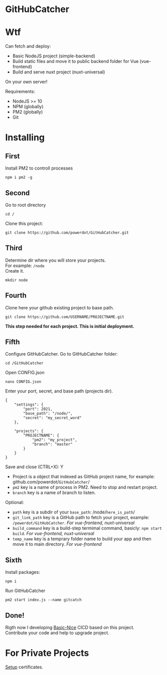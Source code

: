 # GitHubCatcher

# Wtf

Can fetch and deploy:
- Basic NodeJS project (simple-backend)
- Build static files and move it to public backend folder for Vue (vue-frontend)
- Build and serve nuxt project (nuxt-universal)

On your own server!

Requirements:
- NodeJS >= 10
- NPM (globally)
- PM2 (globally)
- Git

# Installing

## First
Install PM2 to controll processes
```
npm i pm2 -g
```

## Second
Go to root directory
```
cd /
```
Clone this project:
```
git clone https://github.com/powerdot/GitHubCatcher.git
```

## Third
Determine dir where you will store your projects.  
For example: `/node`  
Create it.
```
mkdir node
```

## Fourth
Clone here your github existing project to base path.  
```
git clone https://github.com/USERNAME/PROJECTNAME.git
```
**This step needed for each project. This is initial deployment.**

## Fifth
Configure GitHubCatcher.
Go to GitHubCatcher folder:
```
cd /GitHubCatcher
```
Open CONFIG.json
```
nano CONFIG.json
```
Enter your port, secret, and base path (projects dir).
```
{
    "settings": {
        "port": 2021,
        "base_path": "/node/",
        "secret": "my_secret_word"
    },

    "projects": {
        "PROJECTNAME": {
            "pm2": "my_project",
            "branch": "master"
        }
    }
}
```
Save and close (CTRL+X): Y

- Project is a object that indexed as GitHub project name, for example: github.com/powerdot/`GitHubCatcher`/
- `pm2` key is a name of process in PM2. Need to stop and restart project.
- `branch` key is a name of branch to listen.  
  
Optional:
- `path` key is a subdir of your `base_path`: /node/`here_is_path`/
- `git_link_path` key is a GitHub path to fetch your project, example: `/powerdot/GitHubCatcher`. *For vue-frontend, nuxt-universal*
- `build_command` key is a build-step termimal command, basicly: `npm start build`. *For vue-frontend, nuxt-universal*
- `temp_name` key is a temprary folder name to build your app and then move it to main directory. *For vue-frontend*

## Sixth
Install packages:
```
npm i
```
Run GitHubCatcher
```
pm2 start index.js --name gitcatch
```

## Done!

Rigth now I developing [Basic-Nice](https://github.com/powerdot/Basic-Nice-CICD) CICD based on this project.  
Contribute your code and help to upgrade project.

# For Private Projects

[Setup](https://docs.github.com/en/github/authenticating-to-github/connecting-to-github-with-ssh) certificates.

